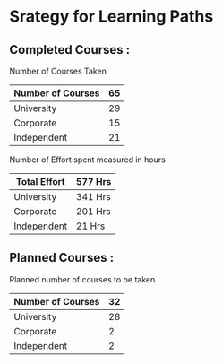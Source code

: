 # Srategy for Learning Paths

## Completed Courses : 

Number of Courses Taken 

| Number of Courses | 65 |
| --- | --- |
| University | 29 |
| Corporate | 15 |
| Independent | 21 |

Number of Effort spent measured in hours

| Total Effort | 577 Hrs |
| --- | --- |
| University | 341 Hrs |
| Corporate | 201 Hrs |
| Independent | 21 Hrs |

## Planned Courses : 

Planned number of courses to be taken

| Number of Courses | 32 |
| --- | --- |
| University | 28 |
| Corporate | 2 |
| Independent | 2 |
  
